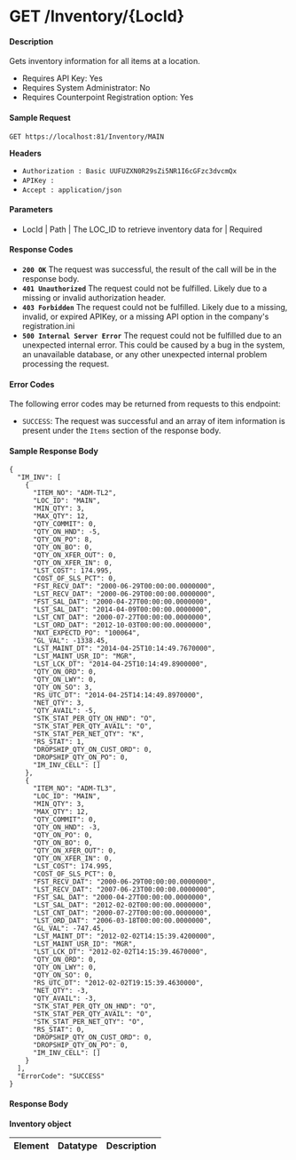 
# GET /Inventory/{LocId}

#### Description
Gets inventory information for all items at a location.

- Requires API Key: Yes
- Requires System Administrator: No
- Requires Counterpoint Registration option: Yes

#### Sample Request

`GET https://localhost:81/Inventory/MAIN`

**Headers**
- `Authorization : Basic UUFUZXN0R29sZi5NR1I6cGFzc3dvcmQx`
- `APIKey : `
- `Accept : application/json`

#### Parameters
- LocId | Path | The LOC_ID to retrieve inventory data for | Required

#### Response Codes
- **<code>200 OK</code>** The request was successful, the result of the call will be in the response body.
- **<code>401 Unauthorized</code>** The request could not be fulfilled. Likely due to a missing or invalid authorization header.
- **<code>403 Forbidden</code>** The request could not be fulfilled. Likely due to a missing, invalid, or expired APIKey, or a missing API option in the company's registration.ini 
- **<code>500 Internal Server Error</code>** The request could not be fulfilled due to an unexpected internal error. This could be caused by a bug in the system, an unavailable database, or any other unexpected internal problem processing the request.
 
#### Error Codes
The following error codes may be returned from requests to this endpoint:
- `SUCCESS`: The request was successful and an array of item information is present under the `Items` section of the response body.

#### Sample Response Body

```
{
  "IM_INV": [
    {
      "ITEM_NO": "ADM-TL2",
      "LOC_ID": "MAIN",
      "MIN_QTY": 3,
      "MAX_QTY": 12,
      "QTY_COMMIT": 0,
      "QTY_ON_HND": -5,
      "QTY_ON_PO": 8,
      "QTY_ON_BO": 0,
      "QTY_ON_XFER_OUT": 0,
      "QTY_ON_XFER_IN": 0,
      "LST_COST": 174.995,
      "COST_OF_SLS_PCT": 0,
      "FST_RECV_DAT": "2000-06-29T00:00:00.0000000",
      "LST_RECV_DAT": "2000-06-29T00:00:00.0000000",
      "FST_SAL_DAT": "2000-04-27T00:00:00.0000000",
      "LST_SAL_DAT": "2014-04-09T00:00:00.0000000",
      "LST_CNT_DAT": "2000-07-27T00:00:00.0000000",
      "LST_ORD_DAT": "2012-10-03T00:00:00.0000000",
      "NXT_EXPECTD_PO": "100064",
      "GL_VAL": -1338.45,
      "LST_MAINT_DT": "2014-04-25T10:14:49.7670000",
      "LST_MAINT_USR_ID": "MGR",
      "LST_LCK_DT": "2014-04-25T10:14:49.8900000",
      "QTY_ON_ORD": 0,
      "QTY_ON_LWY": 0,
      "QTY_ON_SO": 3,
      "RS_UTC_DT": "2014-04-25T14:14:49.8970000",
      "NET_QTY": 3,
      "QTY_AVAIL": -5,
      "STK_STAT_PER_QTY_ON_HND": "O",
      "STK_STAT_PER_QTY_AVAIL": "O",
      "STK_STAT_PER_NET_QTY": "K",
      "RS_STAT": 1,
      "DROPSHIP_QTY_ON_CUST_ORD": 0,
      "DROPSHIP_QTY_ON_PO": 0,
      "IM_INV_CELL": []
    },
    {
      "ITEM_NO": "ADM-TL3",
      "LOC_ID": "MAIN",
      "MIN_QTY": 3,
      "MAX_QTY": 12,
      "QTY_COMMIT": 0,
      "QTY_ON_HND": -3,
      "QTY_ON_PO": 0,
      "QTY_ON_BO": 0,
      "QTY_ON_XFER_OUT": 0,
      "QTY_ON_XFER_IN": 0,
      "LST_COST": 174.995,
      "COST_OF_SLS_PCT": 0,
      "FST_RECV_DAT": "2000-06-29T00:00:00.0000000",
      "LST_RECV_DAT": "2007-06-23T00:00:00.0000000",
      "FST_SAL_DAT": "2000-04-27T00:00:00.0000000",
      "LST_SAL_DAT": "2012-02-02T00:00:00.0000000",
      "LST_CNT_DAT": "2000-07-27T00:00:00.0000000",
      "LST_ORD_DAT": "2006-03-18T00:00:00.0000000",
      "GL_VAL": -747.45,
      "LST_MAINT_DT": "2012-02-02T14:15:39.4200000",
      "LST_MAINT_USR_ID": "MGR",
      "LST_LCK_DT": "2012-02-02T14:15:39.4670000",
      "QTY_ON_ORD": 0,
      "QTY_ON_LWY": 0,
      "QTY_ON_SO": 0,
      "RS_UTC_DT": "2012-02-02T19:15:39.4630000",
      "NET_QTY": -3,
      "QTY_AVAIL": -3,
      "STK_STAT_PER_QTY_ON_HND": "O",
      "STK_STAT_PER_QTY_AVAIL": "O",
      "STK_STAT_PER_NET_QTY": "O",
      "RS_STAT": 0,
      "DROPSHIP_QTY_ON_CUST_ORD": 0,
      "DROPSHIP_QTY_ON_PO": 0,
      "IM_INV_CELL": []
    }
  ],
  "ErrorCode": "SUCCESS"
}
```

#### Response Body

**Inventory object**

Element | Datatype | Description
------- | -------- | -----------

